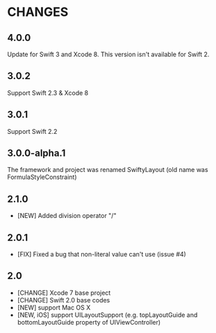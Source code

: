 # CHANGES

## 4.0.0

Update for Swift 3 and Xcode 8. This version isn't available for Swift 2.

## 3.0.2

Support Swift 2.3 & Xcode 8

## 3.0.1

Support Swift 2.2

## 3.0.0-alpha.1

The framework and project was renamed SwiftyLayout (old name was FormulaStyleConstraint)

## 2.1.0

* [NEW] Added division operator "/"

## 2.0.1

* [FIX] Fixed a bug that non-literal value can't use (issue #4)

## 2.0

* [CHANGE] Xcode 7 base project
* [CHANGE] Swift 2.0 base codes
* [NEW] support Mac OS X
* [NEW, iOS] support UILayoutSupport (e.g. topLayoutGuide and bottomLayoutGuide property of UIViewController)

